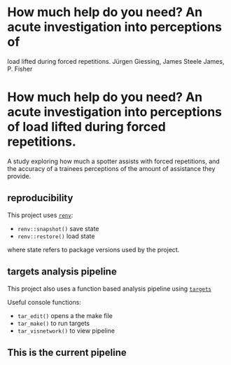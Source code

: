 # How much help do you need? An acute investigation into perceptions of
load lifted during forced repetitions.
Jürgen Giessing, James Steele James, P. Fisher

<script src="README_files/libs/htmlwidgets-1.6.2/htmlwidgets.js"></script>
<link href="README_files/libs/vis-9.1.0/vis-network.min.css" rel="stylesheet" />
<script src="README_files/libs/vis-9.1.0/vis-network.min.js"></script>
<script src="README_files/libs/visNetwork-binding-2.1.2/visNetwork.js"></script>


# How much help do you need? An acute investigation into perceptions of load lifted during forced repetitions.

A study exploring how much a spotter assists with forced repetitions,
and the accuracy of a trainees perceptions of the amount of assistance
they provide.

## reproducibility

This project uses
[`renv`](https://rstudio.github.io/renv/articles/renv.html#reproducibility):

- `renv::snapshot()` save state
- `renv::restore()` load state

where state refers to package versions used by the project.

## targets analysis pipeline

This project also uses a function based analysis pipeline using
[`targets`](https://books.ropensci.org/targets/)

Useful console functions:

- `tar_edit()` opens a the make file
- `tar_make()` to run targets
- `tar_visnetwork()` to view pipeline

## This is the current pipeline

<div class="visNetwork html-widget html-fill-item-overflow-hidden html-fill-item" id="htmlwidget-7cf58ba0e4123271af65" style="width:672px;height:480px;"></div>
<script type="application/json" data-for="htmlwidget-7cf58ba0e4123271af65">{"x":{"nodes":{"name":["data","file","individual_data_plot","model_brms","model_data_plot","pp_check_plot","report","rhat_plot","tidy_model_brms","trace_plots","trace_pp_check_report","plot_individual_data","make_pp_check","plot_model_data","make_rhat_plot","get_data","fit_brms_model","make_trace_plots","get_tidy_model"],"type":["stem","stem","stem","stem","stem","stem","stem","stem","stem","stem","stem","function","function","function","function","function","function","function","function"],"status":["uptodate","uptodate","uptodate","uptodate","uptodate","uptodate","uptodate","uptodate","uptodate","uptodate","outdated","uptodate","uptodate","uptodate","uptodate","uptodate","uptodate","uptodate","uptodate"],"seconds":[0.01,2.7,1.76,1079.42,295.92,0.84,8.09,4.13,0.14,15.03,24,null,null,null,null,null,null,null,null],"bytes":[2128,4088,82,168237227,77,106982,895408,168392754,1941,51922362,3369653,null,null,null,null,null,null,null,null],"branches":[null,null,null,null,null,null,null,null,null,null,null,null,null,null,null,null,null,null,null],"label":["data","file","individual_data_plot","model_brms","model_data_plot","pp_check_plot","report","rhat_plot","tidy_model_brms","trace_plots","trace_pp_check_report","plot_individual_data","make_pp_check","plot_model_data","make_rhat_plot","get_data","fit_brms_model","make_trace_plots","get_tidy_model"],"color":["#354823","#354823","#354823","#354823","#354823","#354823","#354823","#354823","#354823","#354823","#78B7C5","#354823","#354823","#354823","#354823","#354823","#354823","#354823","#354823"],"id":["data","file","individual_data_plot","model_brms","model_data_plot","pp_check_plot","report","rhat_plot","tidy_model_brms","trace_plots","trace_pp_check_report","plot_individual_data","make_pp_check","plot_model_data","make_rhat_plot","get_data","fit_brms_model","make_trace_plots","get_tidy_model"],"level":[2,1,3,3,4,4,0,4,4,4,5,1,1,1,1,1,1,1,1],"shape":["dot","dot","dot","dot","dot","dot","dot","dot","dot","dot","dot","triangle","triangle","triangle","triangle","triangle","triangle","triangle","triangle"]},"edges":{"from":["data","plot_individual_data","make_trace_plots","model_brms","data","fit_brms_model","get_tidy_model","model_brms","data","model_brms","plot_model_data","pp_check_plot","rhat_plot","trace_plots","make_pp_check","model_brms","make_rhat_plot","model_brms","file","get_data"],"to":["individual_data_plot","individual_data_plot","trace_plots","trace_plots","model_brms","model_brms","tidy_model_brms","tidy_model_brms","model_data_plot","model_data_plot","model_data_plot","trace_pp_check_report","trace_pp_check_report","trace_pp_check_report","pp_check_plot","pp_check_plot","rhat_plot","rhat_plot","data","data"],"arrows":["to","to","to","to","to","to","to","to","to","to","to","to","to","to","to","to","to","to","to","to"]},"nodesToDataframe":true,"edgesToDataframe":true,"options":{"width":"100%","height":"100%","nodes":{"shape":"dot","physics":false},"manipulation":{"enabled":false},"edges":{"smooth":{"type":"cubicBezier","forceDirection":"horizontal"}},"physics":{"stabilization":false},"interaction":{"zoomSpeed":1},"layout":{"hierarchical":{"enabled":true,"direction":"LR"}}},"groups":null,"width":null,"height":null,"idselection":{"enabled":false,"style":"width: 150px; height: 26px","useLabels":true,"main":"Select by id"},"byselection":{"enabled":false,"style":"width: 150px; height: 26px","multiple":false,"hideColor":"rgba(200,200,200,0.5)","highlight":false},"main":{"text":"","style":"font-family:Georgia, Times New Roman, Times, serif;font-weight:bold;font-size:20px;text-align:center;"},"submain":null,"footer":null,"background":"rgba(0, 0, 0, 0)","highlight":{"enabled":true,"hoverNearest":false,"degree":{"from":1,"to":1},"algorithm":"hierarchical","hideColor":"rgba(200,200,200,0.5)","labelOnly":true},"collapse":{"enabled":true,"fit":false,"resetHighlight":true,"clusterOptions":null,"keepCoord":true,"labelSuffix":"(cluster)"},"legend":{"width":0.2,"useGroups":false,"position":"right","ncol":1,"stepX":100,"stepY":100,"zoom":true,"nodes":{"label":["Up to date","Outdated","Stem","Function"],"color":["#354823","#78B7C5","#899DA4","#899DA4"],"shape":["dot","dot","dot","triangle"]},"nodesToDataframe":true},"tooltipStay":300,"tooltipStyle":"position: fixed;visibility:hidden;padding: 5px;white-space: nowrap;font-family: verdana;font-size:14px;font-color:#000000;background-color: #f5f4ed;-moz-border-radius: 3px;-webkit-border-radius: 3px;border-radius: 3px;border: 1px solid #808074;box-shadow: 3px 3px 10px rgba(0, 0, 0, 0.2);"},"evals":[],"jsHooks":[]}</script>
